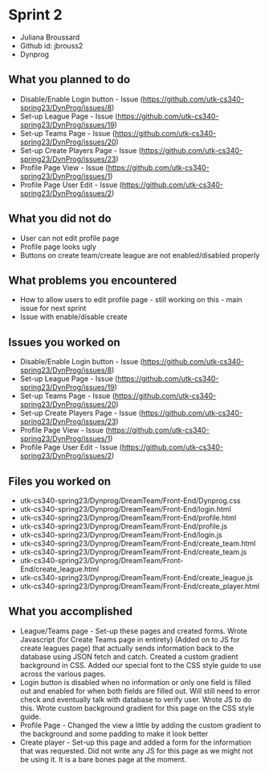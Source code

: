 # Sprint 2
* Juliana Broussard
* Github id: jbrouss2
* Dynprog

## What you planned to do
* Disable/Enable Login button - Issue (https://github.com/utk-cs340-spring23/DynProg/issues/8)
* Set-up League Page - Issue (https://github.com/utk-cs340-spring23/DynProg/issues/19)
* Set-up Teams Page - Issue (https://github.com/utk-cs340-spring23/DynProg/issues/20)
* Set-up Create Players Page - Issue (https://github.com/utk-cs340-spring23/DynProg/issues/23)
* Profile Page View - Issue (https://github.com/utk-cs340-spring23/DynProg/issues/1)
* Profile Page User Edit - Issue (https://github.com/utk-cs340-spring23/DynProg/issues/2)

## What you did not do
* User can not edit profile page
* Profile page looks ugly
* Buttons on create team/create league are not enabled/disabled properly

## What problems you encountered
* How to allow users to edit profile page - still working on this - main issue for next sprint
* Issue with enable/disable create

## Issues you worked on
* Disable/Enable Login button - Issue (https://github.com/utk-cs340-spring23/DynProg/issues/8)
* Set-up League Page - Issue (https://github.com/utk-cs340-spring23/DynProg/issues/19)
* Set-up Teams Page - Issue (https://github.com/utk-cs340-spring23/DynProg/issues/20)
* Set-up Create Players Page - Issue (https://github.com/utk-cs340-spring23/DynProg/issues/23)
* Profile Page View - Issue (https://github.com/utk-cs340-spring23/DynProg/issues/1)
* Profile Page User Edit - Issue (https://github.com/utk-cs340-spring23/DynProg/issues/2)

## Files you worked on
* utk-cs340-spring23/Dynprog/DreamTeam/Front-End/Dynprog.css
* utk-cs340-spring23/Dynprog/DreamTeam/Front-End/login.html
* utk-cs340-spring23/Dynprog/DreamTeam/Front-End/profile.html
* utk-cs340-spring23/Dynprog/DreamTeam/Front-End/profile.js
* utk-cs340-spring23/Dynprog/DreamTeam/Front-End/login.js
* utk-cs340-spring23/Dynprog/DreamTeam/Front-End/create_team.html
* utk-cs340-spring23/Dynprog/DreamTeam/Front-End/create_team.js
* utk-cs340-spring23/Dynprog/DreamTeam/Front-End/create_league.html
* utk-cs340-spring23/Dynprog/DreamTeam/Front-End/create_league.js
* utk-cs340-spring23/Dynprog/DreamTeam/Front-End/create_player.html

## What you accomplished
* League/Teams page - Set-up these pages and created forms. Wrote Javascript (for Create Teams page in entirety) (Added on to JS for create leagues page) that 
actually sends information back to the database using JSON fetch and catch. Created a custom gradient background in CSS. Added our special font to the CSS style 
guide to use across the various pages.
* Login button is disabled when no information or only one field is filled out and enabled for when both fields are filled out. Will still need to error check and 
eventually talk with database to verify user. Wrote JS to do this. Wrote custom background gradient for this page on the CSS style guide.
* Profile Page - Changed the view a little by adding the custom gradient to the background and some padding to make it look better
* Create player - Set-up this page and added a form for the information that was requested. Did not write any JS for this page as we might not be using it. It is a 
bare bones page at the moment.
